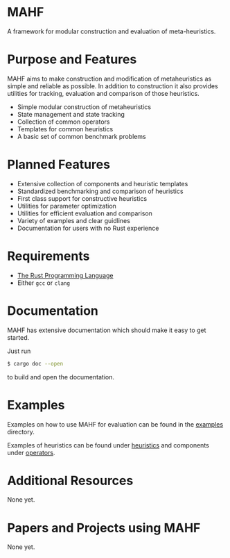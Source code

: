 # MAHF

A framework for modular construction and evaluation of meta-heuristics.

# Purpose and Features

MAHF aims to make construction and modification of metaheuristics as simple and reliable as possible. In addition to construction it also provides utilities for tracking, evaluation and comparison of those heuristics.

- Simple modular construction of metaheuristics
- State management and state tracking
- Collection of common operators
- Templates for common heuristics
- A basic set of common benchmark problems

# Planned Features

- Extensive collection of components and heuristic templates
- Standardized benchmarking and comparison of heuristics
- First class support for constructive heuristics
- Utilities for parameter optimization
- Utilities for efficient evaluation and comparison
- Variety of examples and clear guidlines
- Documentation for users with no Rust experience

# Requirements

- [The Rust Programming Language](https://rust-lang.org)
- Either `gcc` or `clang`

# Documentation

MAHF has extensive documentation which should make it easy to get started.

Just run
```sh
$ cargo doc --open
```
to build and open the documentation.

# Examples

Examples on how to use MAHF for evaluation can be found in the [examples](/examples) directory.

Examples of heuristics can be found under [heuristics](/src/heuristics/) and components under [operators](/src/components).

# Additional Resources

None yet.

# Papers and Projects using MAHF

None yet.
